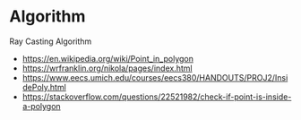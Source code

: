 # Algorithm

Ray Casting Algorithm

- https://en.wikipedia.org/wiki/Point_in_polygon
- https://wrfranklin.org/nikola/pages/index.html
- https://www.eecs.umich.edu/courses/eecs380/HANDOUTS/PROJ2/InsidePoly.html
- https://stackoverflow.com/questions/22521982/check-if-point-is-inside-a-polygon
